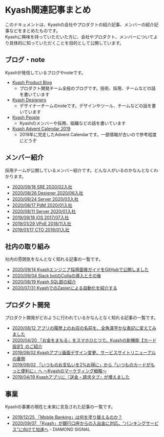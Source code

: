 # Kyash関連記事まとめ

このドキュメントは、Kyashの会社やプロダクトの紹介記事、メンバーの紹介記事などをまとめたものです。  
Kyashに興味を持っていただいた方に、会社やプロダクト、メンバーについてより具体的に知っていただくことを目的として公開しています。

## ブログ・note

Kyashが発信しているブログやnoteです。

- [Kyash Product Blog](https://blog.kyash.co/)
  - プロダクト開発チーム全般のブログです。技術、採用、チームなどの話を書いています
- [Kyash Designers](https://note.com/kyash_designers)
  - デザイナーチームのnoteです。デザインやツール、チームなどの話を書いています
- [Kyash People](https://note.com/kyashrecruit_jp)
  - Kyashのメンバーや採用、組織などの話を書いています
- [Kyash Advent Calendar 2019](https://adventar.org/calendars/4359)
  - 2019年に完走したAdvent Calendarです。一部情報が古いので参考程度にどうぞ

## メンバー紹介

採用チームが公開しているメンバー紹介です。どんな人がいるのかなんとなくわかります。

- [2020/09/18 SRE 2020/02入社](https://note.com/kyashrecruit_jp/n/nc2ddf67986b0)
- [2020/08/26 Designer 2020/06入社](https://note.com/kyashrecruit_jp/n/n3f2a56794422)
- [2020/08/24 Server 2020/03入社](https://note.com/kyashrecruit_jp/n/nbc84dff5fc76)
- [2020/08/17 PdM 2020/01入社](https://note.com/kyashrecruit_jp/n/nc382be8e4232)
- [2020/08/11 Server 2020/01入社](https://note.com/kyashrecruit_jp/n/n8f4e3456fd38)
- [2019/09/18 iOS 2017/07入社](https://blog.kyash.co/entry/2019/09/18/183034)
- [2019/01/29 VPoE 2018/11入社](https://blog.kyash.co/entry/2019/01/29/185643)
- [2019/01/17 CTO 2019/01入社](https://blog.kyash.co/entry/2019/01/17/162724)

## 社内の取り組み

社内の雰囲気をなんとなく知れる記事の一覧です。

- [2020/09/14 Kyashエンジニア採用面接ガイドをGitHubで公開しました](https://blog.kyash.co/entry/2020/09/14/101804)
- [2020/09/04 Slack botのCollaの導入とその後](https://note.com/kyashrecruit_jp/n/n85375e69ef41)
- [2020/08/19 Kyash SQL部の紹介](https://blog.kyash.co/entry/2020/08/19/113800)
- [2020/07/31 KyashでのZapierによる自動化を紹介する](https://blog.kyash.co/entry/2020/07/31/111410)

## プロダクト開発

プロダクト開発がどのように行われているかなんとなく知れる記事の一覧です。

- [2020/08/12 アプリの履歴上のお店の名前を、全角漢字かな表記に変えてみました](https://blog.kyash.co/entry/2020/08/12/092539)
- [2020/04/20 「お金をまもる」をスマホひとつで。Kyashの新機能【カード設定】のご紹介](https://blog.kyash.co/entry/2020/04/20/142916)
- [2019/08/02 Kyashアプリ画面デザイン変更、サービスサイトリニューアルの裏側](https://blog.kyash.co/entry/2019/08/02/111013)
- [2019/08/02 「いつものお支払いを2%お得に」から「いつものカードがもっと便利に」へ 〜Kyashのマーケティング戦略〜](https://blog.kyash.co/entry/2019/08/02/110017)
- [2019/04/19 Kyashアプリに『送金・請求タブ』が増えました](https://blog.kyash.co/entry/2019/04/19/225032)

## 事業

Kyashの事業の現在と未来に言及された記事の一覧です。

- [2019/12/25 「Mobile Banking」は何を塗り替えるのか？](https://blog.kyash.co/entry/2019/12/25/214301)
- [2020/09/07 「Kyash」が銀行口座からの入出金に対応、“バンキングサービス”に向けて加速へ](https://signal.diamond.jp/articles/-/267) - DIAMOND SIGNAL
